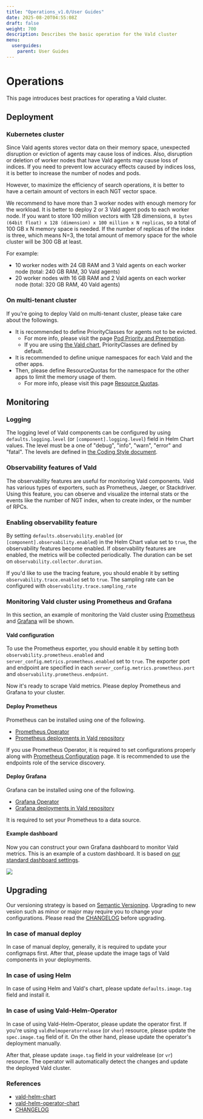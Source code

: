 ```yaml
---
title: "Operations_v1.0/User Guides"
date: 2025-08-20T04:55:08Z
draft: false
weight: 700
description: Describes the basic operation for the Vald cluster
menu:
  userguides:
    parent: User Guides
---
```


# Operations

This page introduces best practices for operating a Vald cluster.



## Deployment

### Kubernetes cluster

Since Vald agents stores vector data on their memory space, unexpected disruption or eviction of agents may cause loss of indices.
Also, disruption or deletion of worker nodes that have Vald agents may cause loss of indices.
If you need to prevent low accuracy effects caused by indices loss, it is better to increase the number of nodes and pods.

However, to maximize the efficiency of search operations, it is better to have a certain amount of vectors in each NGT vector space.

We recommend to have more than 3 worker nodes with enough memory for the workload.
It is better to deploy 2 or 3 Vald agent pods to each worker node.
If you want to store 100 million vectors with 128 dimensions, `8 bytes (64bit float) x 128 (dimension) x 100 million x N replicas`, so a total of 100 GB x N memory space is needed.
If the number of replicas of the index is three, which means N=3, the total amount of memory space for the whole cluster will be 300 GB at least.

For example:

- 10 worker nodes with 24 GB RAM and 3 Vald agents on each worker node (total: 240 GB RAM, 30 Vald agents)
- 20 worker nodes with 16 GB RAM and 2 Vald agents on each worker node (total: 320 GB RAM, 40 Vald agents)

### On multi-tenant cluster

If you're going to deploy Vald on multi-tenant cluster, please take care about the followings.

- It is recommended to define PriorityClasses for agents not to be evicted.
    - For more info, please visit the page [Pod Priority and Preemption][pod-priority-preemption].
    - If you are using [the Vald chart][vald-helm-chart], PriorityClasses are defined by default.
- It is recommended to define unique namespaces for each Vald and the other apps.
- Then, please define ResourceQuotas for the namespace for the other apps to limit the memory usage of them.
    - For more info, please visit this page [Resource Quotas][resource-quota].

## Monitoring

### Logging

The logging level of Vald components can be configured by using `defaults.logging.level` (or `[component].logging.level`) field in Helm Chart values.
The level must be a one of "debug", "info", "warn", "error" and "fatal".
The levels are defined in [the Coding Style document][coding-style-logging].

### Observability features of Vald

The observability features are useful for monitoring Vald components.
Vald has various types of exporters, such as Prometheus, Jaeger, or Stackdriver.
Using this feature, you can observe and visualize the internal stats or the events like the number of NGT index, when to create index, or the number of RPCs.

### Enabling observability feature

By setting `defaults.observability.enabled` (or `[component].observability.enabled`) in the Helm Chart value set to `true`, the observability features become enabled.
If observability features are enabled, the metrics will be collected periodically.
The duration can be set on `observability.collector.duration`.

If you'd like to use the tracing feature, you should enable it by setting `observability.trace.enabled` set to `true`. The sampling rate can be configured with `observability.trace.sampling_rate`

### Monitoring Vald cluster using Prometheus and Grafana

In this section, an example of monitoring the Vald cluster using [Prometheus][prometheus-io] and [Grafana][grafana] will be shown.

#### Vald configuration

To use the Prometheus exporter, you should enable it by setting both `observability.prometheus.enabled` and `server_config.metrics.prometheus.enabled` set to `true`.
The exporter port and endpoint are specified in each `server_config.metrics.prometheus.port` and `observability.prometheus.endpoint`.

Now it's ready to scrape Vald metrics.
Please deploy Prometheus and Grafana to your cluster.

#### Deploy Prometheus

Prometheus can be installed using one of the following.

- [Prometheus Operator][prometheus-operator]
- [Prometheus deployments in Vald repository][vald-prometheus]

If you use Prometheus Operator, it is required to set configurations properly along with [Prometheus Configuration][prometheus-configuration] page.
It is recommended to use the endpoints role of the service discovery.

#### Deploy Grafana

Grafana can be installed using one of the following.

- [Grafana Operator][grafana-operator]
- [Grafana deployments in Vald repository][vald-grafana]

It is required to set your Prometheus to a data source.

#### Example dashboard

Now you can construct your own Grafana dashboard to monitor Vald metrics.
This is an example of a custom dashboard. It is based on [our standard dashboard settings][vald-grafana-dashboards].

<img src="/images/v1.0/guides/operations/grafana-example.png" />


## Upgrading

Our versioning strategy is based on [Semantic Versioning][semver].
Upgrading to new vesion such as minor or major may require you to change your configurations.
Please read the [CHANGELOG][CHANGELOG] before upgrading.

### In case of manual deploy

In case of manual deploy, generally, it is required to update your configmaps first.
After that, please update the image tags of Vald components in your deployments.

### In case of using Helm

In case of using Helm and Vald's chart, please update `defaults.image.tag` field and install it.

### In case of using Vald-Helm-Operator

In case of using Vald-Helm-Operator, please update the operator first.
If you're using `valdhelmoperatorrelease` (or `vhor`) resource, please update the `spec.image.tag` field of it.
On the other hand, please update the operator's deployment manually.

After that, please update `image.tag` field in your valdrelease (or `vr`) resource.
The operator will automatically detect the changes and update the deployed Vald cluster.




### References

- [vald-helm-chart](vald-helm-chart)
- [vald-helm-operator-chart](vald-helm-operator-chart)
- [CHANGELOG](CHANGELOG)


[vald-helm-chart]: https://github.com/vdaas/vald/tree/master/charts/vald
[vald-helm-operator-chart]: https://github.com/vdaas/vald/tree/master/charts/vald-helm-operator
[CHANGELOG]: https://vald.vdaas.org/docs/release/changelog/

[pod-priority-preemption]: https://kubernetes.io/docs/concepts/configuration/pod-priority-preemption/
[resource-quota]: https://kubernetes.io/docs/concepts/policy/resource-quotas/

[coding-style-logging]: ../contributing/coding-style#logging

[prometheus-io]: https://prometheus.io/
[grafana]: https://grafana.com
[vald-prometheus]: https://github.com/vdaas/vald/tree/master/k8s/metrics/prometheus
[prometheus-operator]: https://github.com/coreos/prometheus-operator
[prometheus-configuration]: https://prometheus.io/docs/prometheus/latest/configuration/configuration/
[vald-grafana]: https://github.com/vdaas/vald/tree/master/k8s/metrics/grafana
[vald-grafana-dashboards]: https://github.com/vdaas/vald/tree/master/k8s/metrics/grafana/dashboards
[grafana-operator]: https://operatorhub.io/operator/grafana-operator
[semver]: https://semver.org/
